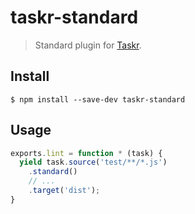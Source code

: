 # taskr-standard 

> Standard plugin for [Taskr](https://github.com/lukeed/taskr).

## Install

```
$ npm install --save-dev taskr-standard
```

## Usage

```js
exports.lint = function * (task) {
  yield task.source('test/**/*.js')
    .standard()
    // ...
    .target('dist');
}
```
